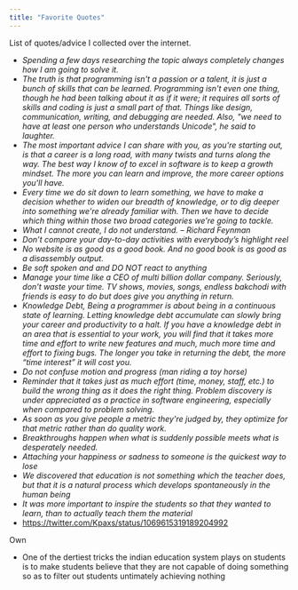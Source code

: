 ```yaml
---
title: "Favorite Quotes"
---
```

List of quotes/advice I collected over the internet.

-  *Spending a few days researching the topic always completely changes how I am going to solve it.*
-  *The truth is that programming isn't a passion or a talent, it is just a bunch of skills that can be learned. Programming isn't even one thing, though he had been talking about it as if it were; it requires all sorts of skills and coding is just a small part of that. Things like design, communication, writing, and debugging are needed. Also, "we need to have at least one person who understands Unicode", he said to laughter.*
-  *The most important advice I can share with you, as you're starting out, is that a career is a long road, with many twists and turns along the way. The best way I know of to excel in software is to keep a growth mindset. The more you can learn and improve, the more career options you'll have.*
-  *Every time we do sit down to learn something, we have to make a decision whether to widen our breadth of knowledge, or to dig deeper into something we're already familiar with. Then we have to decide which thing within those two broad categories we're going to tackle.*
-  *What I cannot create, I do not understand. – Richard Feynman*
-  *Don’t compare your day-to-day activities with everybody’s highlight reel*
-  *No website is as good as a good book. And no good book is as good as a disassembly output.*
-  *Be soft spoken and and DO NOT react to anything*
-  *Manage your time like a CEO of multi billion dollar company. Seriously, don't waste your time. TV shows, movies, songs, endless bakchodi with friends is easy to do but does give you anything in return.*
-  *Knowledge Debt, Being a programmer is about being in a continuous state of learning. Letting knowledge debt accumulate can slowly bring your career and productivity to a halt. If you have a knowledge debt in an area that is essential to your work, you will find that it takes more time and effort to write new features and much, much more time and effort to fixing bugs. The longer you take in returning the debt, the more “time interest” it will cost you.*
-  *Do not confuse motion and progress (man riding a toy horse)*
-  *Reminder that it takes just as much effort (time, money, staff, etc.) to build the wrong thing as it does the right thing. Problem discovery is under appreciated as a practice in software engineering, especially when compared to problem solving.*
- *As soon as you give people a metric they're judged by, they optimize for that metric rather than do quality work.*
- *Breakthroughs happen when what is suddenly possible meets what is desperately needed.*
- *Attaching your happiness or sadness to someone is the quickest way to lose*
- *We discovered that education is not something which the teacher does, but that it is a natural process which develops spontaneously in the human being*
- *It was more important to inspire the students so that they wanted to learn, than to actually teach them the material*
- https://twitter.com/Kpaxs/status/1069615319189204992

Own

- One of the dertiest tricks the indian education system plays on students is to make students believe that they are not capable of doing something so as to filter out students untimately achieving nothing
